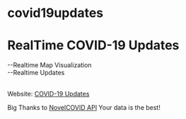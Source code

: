 # covid19updates
<h1>RealTime COVID-19 Updates</h1>


--Realtime Map Visualization<br>
--Realtime Updates<br>

<br>
Website: <a href="http://covid-19-updates.epizy.com">COVID-19 Updates</a>

Big Thanks to <a href="https://github.com/NovelCOVID/API">NovelCOVID API</a>
Your data is the  best!
